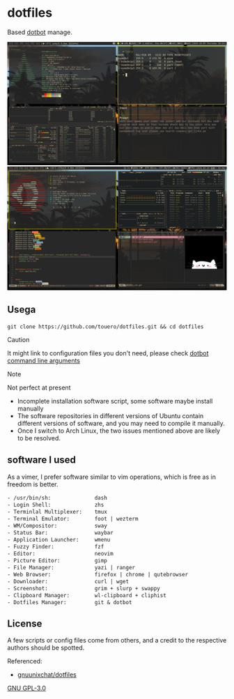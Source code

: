 # dotfiles
Based [dotbot](https://github.com/anishathalye/dotbot) manage.  

![ubuntu preview](./.preview/arch/preview.png)
![arch preview](./.preview/ubuntu/preview.png)

## Usega

```
git clone https://github.com/touero/dotfiles.git && cd dotfiles
```

> [!CAUTION]
> It might link to configuration files you don't need, please check  [dotbot command line arguments](https://github.com/anishathalye/dotbot/blob/master/README.md#command-line-arguments)

> [!NOTE]
> Not perfect at present
> - Incomplete installation software script, some software maybe install manually
> - The software repositories in different versions of Ubuntu contain different versions of software, and you may need to compile it manually.
> - Once I switch to Arch Linux, the two issues mentioned above are likely to be resolved.

## software I used
As a vimer, I prefer software similar to vim operations, which is free as in freedom is better.
```
- /usr/bin/sh:              dash
- Login Shell:              zhs
- Terminlal Multiplexer:    tmux
- Terminal Emulator:        foot | wezterm
- WM/Compositor:            sway
- Status Bar:               waybar
- Application Launcher:     wmenu
- Fuzzy Finder:             fzf
- Editor:                   neovim
- Picture Editor:           gimp
- File Manager:             yazi | ranger
- Web Browser:              firefox | chrome | qutebrowser
- Downloader:               curl | wget
- Screenshot:               grim + slurp + swappy
- Clipboard Manager:        wl-clipboard + cliphist
- Dotfiles Manager:         git & dotbot
```

## License
A few scripts or config files come from others, and a credit to the respective authors should be spotted.

Referenced:
- [gnuunixchat/dotfiles](https://github.com/gnuunixchad/dotfiles)

[GNU GPL-3.0](./LICENSE)
